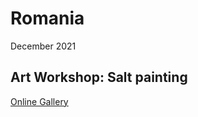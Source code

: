 # Romania

December 2021

## Art Workshop: Salt painting

[Online Gallery](https://issuu.com/brianaelena/docs/88789c3b-5cef-4e99-9128-c7d305486598-converted_1_?fbclid=IwAR3DzWYERcKRh-dc7WVoLtmeOXHe2jhxIHh0v_nS-g3L2Z_LrhB4epX3Xc4)
